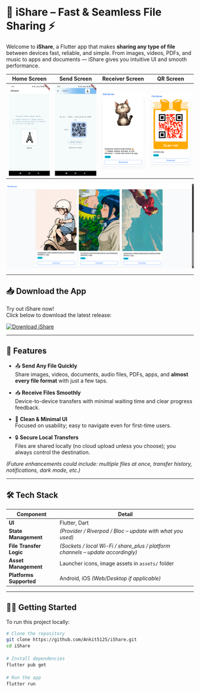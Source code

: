 # 📲 iShare – Fast & Seamless File Sharing ⚡

Welcome to **iShare**, a Flutter app that makes **sharing any type of file** between devices fast, reliable, and simple. From images, videos, PDFs, and music to apps and documents — iShare gives you intuitive UI and smooth performance.

| Home Screen | Send Screen | Receiver Screen | QR Screen |
|-------------|-------------|-----------------|-----------|
| <img src="assets/images/home.png" alt="Home Screen" width="200"/> | <img src="assets/images/send.png" alt="Send Screen" width="200"/> | <img src="assets/images/cat.png" alt="Receiver Screen" width="200"/> | <img src="assets/images/QR.png" alt="QR Screen" width="200"/> |

<img src="assets/images/computer.png" alt="Computer Screen" width="1000"/> 

---

## 📥 Download the App

Try out iShare now!  
Click below to download the latest release:

[![Download iShare](https://img.shields.io/badge/Download%20App-Click%20Here-blue?style=for-the-badge&logo=google-drive)](https://drive.google.com/file/d/1gYu3bLGlLzKXSwzEm8ym-3I3HN7LDkN-/view?usp=sharing)

---

## 🚀 Features

- 📤 **Send Any File Quickly**  
  Share images, videos, documents, audio files, PDFs, apps, and **almost every file format** with just a few taps.

- 📥 **Receive Files Smoothly**  
  Device-to-device transfers with minimal waiting time and clear progress feedback.

- 🎨 **Clean & Minimal UI**  
  Focused on usability; easy to navigate even for first-time users.

- 🔒 **Secure Local Transfers**  
  Files are shared locally (no cloud upload unless you choose); you always control the destination.

*(Future enhancements could include: multiple files at once, transfer history, notifications, dark mode, etc.)*

---

## 🛠️ Tech Stack

| Component | Detail |
|-----------|--------|
| **UI** | Flutter, Dart |
| **State Management** | *(Provider / Riverpod / Bloc – update with what you used)* |
| **File Transfer Logic** | *(Sockets / local Wi-Fi / share_plus / platform channels – update accordingly)* |
| **Asset Management** | Launcher icons, image assets in `assets/` folder |
| **Platforms Supported** | Android, iOS *(Web/Desktop if applicable)* |

---

## 🧑‍💻 Getting Started

To run this project locally:

```bash
# Clone the repository
git clone https://github.com/Ankit5125/iShare.git
cd iShare

# Install dependencies
flutter pub get

# Run the app
flutter run
